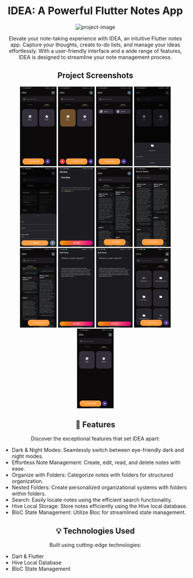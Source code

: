 <!-- Project Title -->
<h1 align="center" id="title">IDEA: A Powerful Flutter Notes App</h1>

<!-- Project Description -->
<p align="center"><img src="https://socialify.git.ci/Eldeengawy/idea/image?description=1&amp;descriptionEditable=%22Idea%20is%20a%20Flutter%20notes%20app%20with%20dark%20%26%20night%20mode%2C%20CRUD%20operations%20for%20notes%20and%20folders%20using%20Hive%20local%20DB%2C%20nested%20folders%2C%20and%20efficient%20search%20functionality.%20Stay%20organized%20and%20capture%20ideas%20effortlessly.%22&amp;font=KoHo&amp;language=1&amp;name=1&amp;owner=1&amp;stargazers=1&amp;theme=Auto" alt="project-image"></p>

<p align="center">Elevate your note-taking experience with IDEA, an intuitive Flutter notes app. Capture your thoughts, create to-do lists, and manage your ideas effortlessly. With a user-friendly interface and a wide range of features, IDEA is designed to streamline your note management process.</p>

<!-- Project Screenshots -->
<h2 align="center">Project Screenshots</h2>
<p align="center">
   <img src="assets/Screenshots/1.jpg" alt="Screenshot 1" width="100">
    <img src="assets/Screenshots/2.jpg" alt="Screenshot 2" width="100">
    <img src="assets/Screenshots/3.jpg" alt="Screenshot 3" width="100">
    <img src="assets/Screenshots/4.jpg" alt="Screenshot 4" width="100">
    <img src="assets/Screenshots/5.jpg" alt="Screenshot 5" width="100">
    <img src="assets/Screenshots/6.jpg" alt="Screenshot 6" width="100">
    <img src="assets/Screenshots/7.jpg" alt="Screenshot 7" width="100">
    <img src="assets/Screenshots/8.jpg" alt="Screenshot 8" width="100">
    <img src="assets/Screenshots/9.jpg" alt="Screenshot 9" width="100">
    <img src="assets/Screenshots/10.jpg" alt="Screenshot 10" width="100">
    <img src="assets/Screenshots/11.jpg" alt="Screenshot 11" width="100">
    <img src="assets/Screenshots/12.jpg" alt="Screenshot 12" width="100">
    <img src="assets/Screenshots/13.jpg" alt="Screenshot 13" width="100">
  <!-- Add more screenshots... -->
</p>

<!-- Features -->
<h2 align="center">🚀 Features</h2>
<p align="center">Discover the exceptional features that set IDEA apart:</p>

<ul>
  <li>Dark & Night Modes: Seamlessly switch between eye-friendly dark and night modes.</li>
  <li>Effortless Note Management: Create, edit, read, and delete notes with ease.</li>
  <li>Organize with Folders: Categorize notes with folders for structured organization.</li>
  <li>Nested Folders: Create personalized organizational systems with folders within folders.</li>
  <li>Search: Easily locate notes using the efficient search functionality.</li>
  <li>Hive Local Storage: Store notes efficiently using the Hive local database.</li>
  <li>BloC State Management: Utilize Bloc for streamlined state management.</li>
</ul>

<!-- Technologies Used -->
<h2 align="center">💡 Technologies Used</h2>
<p align="center">Built using cutting-edge technologies:</p>

<ul>
  <li>Dart & Flutter</li>
  <li>Hive Local Database</li>
  <li>BloC State Management</li>
  <!-- Add more technologies... -->
</ul>
